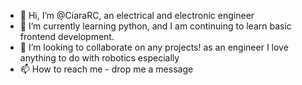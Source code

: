 - 👋 Hi, I’m @CiaraRC, an electrical and electronic engineer
- 🌱 I’m currently learning python, and I am continuing to learn basic frontend development. 
- 💞️ I’m looking to collaborate on any projects! as an engineer I love anything to do with robotics especially
- 📫 How to reach me - drop me a message


